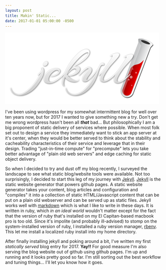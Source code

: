 ```yaml
---
layout: post
title: Makin' Static...
date: 2017-01-01 05:00:00 -0500
---
```


![Jekyll](/assets/jekyll_logo.png)

I've been using wordpress for my somewhat intermittent blog for well over ten years now, but for 2017 I wanted to give something new a try.  Don't get me wrong wordpress hasn't been all **_that_** bad...  But philosophically I am a big proponent of static delivery of services where possible.  When most folk set out to design a service they immediately want to stick an app server at it's center, when they would be better served to think about the stability and cacheability characteristics of their service and leverage that in their design.  Trading "just-in-time compute" for "precompute" lets you take better advantage of "plain old web servers" and edge caching for static object delivery.



So when I decided to try and dust off my blog recently, I surveyed the landscape to see what static blog/website tools were available.  Not too surprisingly, I decided to start this leg of my journey with [Jekyll](https://jekyllrb.com/).  [Jekyll](https://github.com/jekyll/jekyll) is the static website generator that powers github pages.  A static website generator takes your content, blog articles and configuration and "compiles" it into a collection of static HTML/Javascript content that can be put on a plain old webserver and can be served up as static files.  Jekyll works well with [markdown](https://daringfireball.net/projects/markdown/) which is what I like to write in these days.  It is written in ruby, which _in an ideal world_ wouldn't matter except for the fact that the version of ruby that's installed on my El Capitan-based macbook pro is too old.  Since it's impolite (and probably ill-advised) to stomp on the system-installed version of ruby, I installed a ruby version manager, [rbenv](https://github.com/rbenv/rbenv).  This let me install a localized ruby install into my home directory.



After finally installing jekyll and poking around a bit, I've written my first _statically served_ blog entry for 2017.  **Yay!!**  For good measure I'm also serving the blog website out of github using github pages.  I'm up and running and it looks pretty good so far.  I'm still sorting out the best workflow and tuning things… I'll let you know how it goes.



